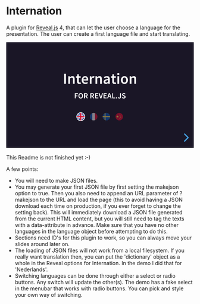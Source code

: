 # Internation

A plugin for [Reveal.js](https://revealjs.com) 4, that can let the user choose a language for the presentation. The user can create a first language file and start translating.

[![Screenshot](screenshot.png)](https://martinomagnifico.github.io/reveal.js-internation/demo.html)

This Readme is not finished yet :-)

A few points:

* You will need to make JSON files.
* You may generate your first JSON file by first setting the makejson option to true. Then you also need to append an URL parameter of ?makejson to the URL and load the page (this to avoid having a JSON download each time on production, if you ever forget to change the setting back). This will immediately download a JSON file generated from the current HTML content, but you will still need to tag the texts with a data-attribute in advance. Make sure that you have no other languages in the language object before attempting to do this.
* Sections need ID's for this plugin to work, so you can always move your slides around later on.
* The loading of JSON files will not work from a local filesystem. If you really want translation then, you can put the 'dictionary' object as a whole in the Reveal options for Internation. In the demo I did that for 'Nederlands'.
* Switching languages can be done through either a select or radio buttons. Any switch will update the other(s). The demo has a fake select in the menubar that works with radio buttons. You can pick and style your own way of switching.